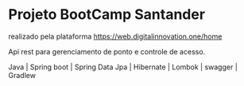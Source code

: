 # Projeto BootCamp Santander

realizado pela plataforma https://web.digitalinnovation.one/home

Api rest para gerenciamento de ponto e controle de acesso.

Java | Spring boot | Spring Data Jpa | Hibernate | Lombok | swagger | Gradlew
